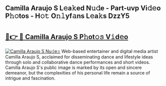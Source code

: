 ## Camilla Araujo S L𝚎a𝚔ed N𝚞𝚍e - Part-uvp Vi𝚍𝚎o P𝚑𝚘tos - H𝚘𝚝 O𝚗𝚕yf𝚊ns L𝚎a𝚔s DzzY5

# <h2><a href="http://kff8i5l.oniu.top/?m=Camilla+Araujo+S">🔗👉 🔴 Camilla Araujo S P𝚑ot𝚘𝚜 V𝚒d𝚎o</a></h2>

[![Camilla Araujo S Nu𝚍e𝚜](https://i.imgur.com/0qMVB7G.gif)](http://kff8i5l.oniu.top/?m=Camilla+Araujo+S)
Web-based entertainer and digital media artist Camilla Araujo S, acclaimed for disseminating dance and lifestyle ideas through solo and collaborative dance performances and short videos. Camilla Araujo S's public image is marked by its open and sincere demeanor, but the complexities of his personal life remain a source of intrigue and fascination.  
